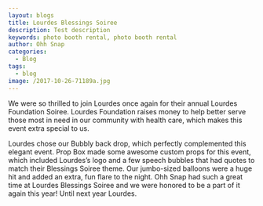 ```yaml
---
layout: blogs
title: Lourdes Blessings Soiree
description: Test description
keywords: photo booth rental, photo booth rental
author: Ohh Snap
categories:
  - Blog
tags:
  - blog
image: /2017-10-26-71189a.jpg
---
```

We were so thrilled to join Lourdes once again for their annual Lourdes Foundation Soiree. Lourdes Foundation raises money to help better serve those most in need in our community with health care, which makes this event extra special to us.

Lourdes chose our Bubbly back drop, which perfectly complemented this elegant event. Prop Box made some awesome custom props for this event, which included Lourdes’s logo and a few speech bubbles that had quotes to match their Blessings Soiree theme. Our jumbo-sized balloons were a huge hit and added an extra, fun flare to the night. Ohh Snap had such a great time at Lourdes Blessings Soiree and we were honored to be a part of it again this year\! Until next year Lourdes.
